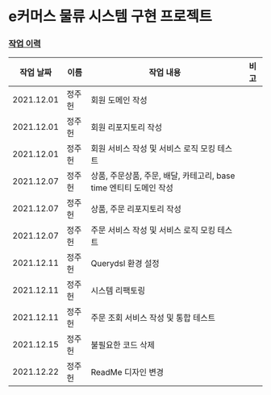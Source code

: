
# e커머스 물류 시스템 구현 프로젝트

### [작업 이력](/develop/README.md)

|작업 날짜|이름|작업 내용|비고|
| ------ | ------ |  ------ | ------ |
| 2021.12.01 | 정주헌 |회원 도메인 작성| |
| 2021.12.01 | 정주헌 |회원 리포지토리 작성| |
| 2021.12.01 | 정주헌 |회원 서비스 작성 및 서비스 로직 모킹 테스트| |
| 2021.12.07 | 정주헌 |상품, 주문상품, 주문, 배달, 카테고리, base time 엔티티 도메인 작성| |
| 2021.12.07 | 정주헌 |상품, 주문 리포지토리 작성| |
| 2021.12.07 | 정주헌 |주문 서비스 작성 및 서비스 로직 모킹 테스트| |
| 2021.12.11 | 정주헌 |Querydsl 환경 설정| |
| 2021.12.11 | 정주헌 |시스템 리팩토링| |
| 2021.12.11 | 정주헌 |주문 조회 서비스 작성 및 통합 테스트| |
| 2021.12.15 | 정주헌 |불필요한 코드 삭제| |
| 2021.12.22 | 정주헌 |ReadMe 디자인 변경| |
